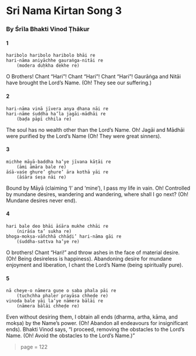 # Sri Nama Kirtan Song 3

### By Śrīla Bhakti Vinod Ṭhākur

#### 1

    haribolo haribolo haribolo bhāi re
    hari-nāma aniyāchhe gauraṅga-nitāi re
        (modera duḥkha dekhe re)

O Brothers! Chant “Hari”! Chant “Hari”! Chant “Hari”! Gaurāṅga and Nitāi have brought the Lord’s Name. (Oh! They see our suffering.)

#### 2

    hari-nāma vinā jīvera anya dhana nāi re
    hari-nāme śuddha ha’la jagāi-mādhāi re
        (baḍa pāpī chhila re)

The soul has no wealth other than the Lord’s Name. Oh! Jagāi and Mādhāi were purified by the Lord’s Name (Oh! They were great sinners).

#### 3

    michhe māyā-baddha ha’ye jīvana kāṭāi re
        (āmi āmāra bale re)
    āśā-vaśe ghure’ ghure’ āra kothā yāi re
        (āśāra śeṣa nāi re)

Bound by Māyā (claiming ‘I’ and ‘mine’), I pass my life in vain. Oh! Controlled by mundane desires, wandering and wandering, where shall I go next? (Oh! Mundane desires never end).

#### 4

    hari bale deo bhāi āśāra mukhe chhāi re
        (nirāśa ta’ sukha re)
    bhoga-mokṣa-vāñchhā chhāḍi’ hari-nāma gāi re
        (śuddha-sattva ha’ye re)

O brothers! Chant “Hari!” and throw ashes in the face of material desire. (Oh! Being desireless is happiness). Abandoning desire for mundane enjoyment and liberation, I chant the Lord’s Name (being spiritually pure).

#### 5

    nā cheye-o nāmera guṇe o saba phala pāi re
        (tuchchha phaler prayāsa chheḍe re)
    vinoda bale yāi la’ye nāmera bālāi re
        (nāmera bālāi chheḍe re)

Even without desiring them, I obtain all ends (dharma, artha, kāma, and mokṣa) by the Name’s power. (Oh! Abandon all endeavours for insignificant ends). Bhakti Vinod says, “I proceed, removing the obstacles to the Lord’s Name. (Oh! Avoid the obstacles to the Lord’s Name.)”


> page = 122
